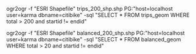 
ogr2ogr -f "ESRI Shapefile" trips_200_shp.shp PG:"host=localhost user=karma dbname=citibike" -sql "SELECT * FROM trips_geom WHERE total > 200 and startid != endid"


ogr2ogr -f "ESRI Shapefile" balanced_200_shp.shp PG:"host=localhost user=karma dbname=citibike" -sql "SELECT * FROM balanced_geom WHERE total > 20 and startid != endid"
